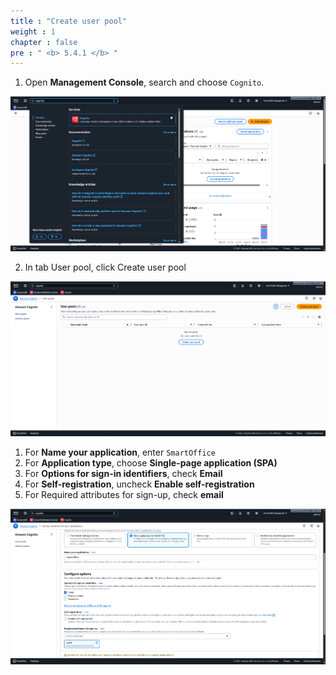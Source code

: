 ```yaml
---
title : "Create user pool"
weight : 1
chapter : false
pre : " <b> 5.4.1 </b> "
---
```


1. Open **Management Console**, search and choose ```Cognito```.

![Cognito 1](/images/5-Workshop/5.4-Cognito/Cognito-1.png)

2. In tab User pool, click Create user pool

![Cognito 2](/images/5-Workshop/5.4-Cognito/Cognito-2.png)

1. For **Name your application**, enter ```SmartOffice``` 
2. For **Application type**, choose **Single-page application (SPA)**
3. For **Options for sign-in identifiers**, check **Email**
4. For **Self-registration**, uncheck **Enable self-registration**
5. For Required attributes for sign-up, check **email**

![Cognito 3](/images/5-Workshop/5.4-Cognito/Cognito-3.png)
